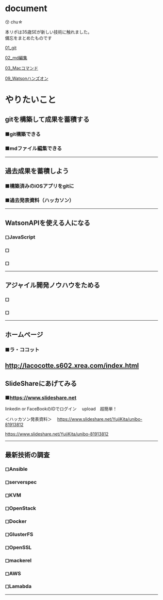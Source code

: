 # document
:kissing_closed_eyes: chu☆

本リポは35歳SEが新しい技術に触れました。  
備忘をまとめたものです

[01_git](./01_git.md)  

[02_md編集](./02_md編集.md)

[03_Macコマンド](./03_Macノウハウ.md)

[09_Watsonハンズオン](./09_Watsonハンズオン.md)

# やりたいこと
## gitを構築して成果を蓄積する
### ■git構築できる
### ■mdファイル編集できる
---
## 過去成果を蓄積しよう
### ■構築済みのiOSアプリをgitに
### ■過去発表資料（ハッカソン）
---
## WatsonAPIを使える人になる
### ◻︎JavaScript
### ◻︎
### ◻︎
---
## アジャイル開発ノウハウをためる
### ◻︎
### ◻︎
---
## ホームページ
### ■ラ・ココット　
http://lacocotte.s602.xrea.com/index.html
---
## SlideShareにあげてみる
### ■https://www.slideshare.net
linkedin or FaceBookのIDでログイン　
upload　超簡単！

＜ハッカソン発表資料＞　
https://www.slideshare.net/YujiKita/unibo-81913812

https://www.slideshare.net/YujiKita/unibo-81913812

---
## 最新技術の調査
### ◻︎Ansible
### ◻︎serverspec
### ◻︎KVM
### ◻︎OpenStack
### ◻︎Docker
### ◻︎GlusterFS
### ◻︎OpenSSL
### ◻︎mackerel
### ◻︎AWS
### ◻︎Lamabda
---
